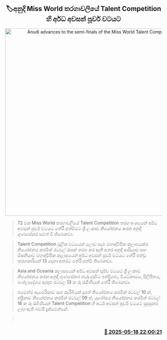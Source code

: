 <p align='center'><b><h2 align='center' title='Anudi advances to the semi-finals of the Miss World Talent Competition'>🏷අනුදි Miss World තරගාවලියේ Talent Competition හි අර්​ධ අවසන් පූර්ව වටයට</h2></b></p>
<p align='center'><img src='https://helakuru.sgp1.cdn.digitaloceanspaces.com/esana/images/lib/anudi-gunasekara-miss-world.jpg' width='600' alt='Anudi advances to the semi-finals of the Miss World Talent Competition'></p>

> 72 වන Miss World තරගාවලියේ Talent Competition තරග අංශයෙන් අර්​ධ අවසන් පූර්ව වටයට තේරී පත්වීමට ශ්‍රී ලංකාව නියෝජනය කරන අනුදි ගුණසේකර සමත් වී තිබෙනවා.

> Talent Competition මූලික වටයෙන් ලොව සෑම මහාද්වීපික කලාපයක්​ම නියෝජනය කරමින් රටවල් රැසක් තරග කර ඇති අතර අනුදි ආසියාව සහ ඕෂනියාව මහාද්වීපික කළාපයෙන් අර්​ධ අවසන් පූර්ව වටයට තේරී පත්වූ තරගකාරියන් 13 දෙනා අතරට තේරී පත්වී තිබෙනවා. 

> Asia and Oceania කලාප‍යෙන් අර්​ධ අවසන් පූර්​ව වටය​ට ශ්‍රී ලංකාව නියෝජනය කරන අනුදි ගුණසේකර හැරුණුවිට ඉන්දියාව, වියට්නාමය, පිලිපීනය, බංග්ලාදේශය ඇතුළු රටවල 13 ​ක රූ රැජිණියන් තේරී තිබෙනවා. 

> එමෙන්ම ඇමෙරිකාව සහ කැරිබියන් දූපත් නියෝජනය කරමින් රටවල් 10 ක්, අප්‍රිකාව නියෝජනය කරමින් රටවල් 09 ක්, යුරෝපය නියෝජනය කරමින් රටවල් 16 ක රූ රැජිණියන් Talent Competition හි අර්ධ අවසන් පූර්ව වටයට සුදුසුකම් ලබා ඇති බවයි දැක්වෙන්නේ.

>  



<h3 align='right'><a href='https://www.helakuru.lk/esana/p/110197/'>📅 2025-05-18 22:00:21</a></h3>
